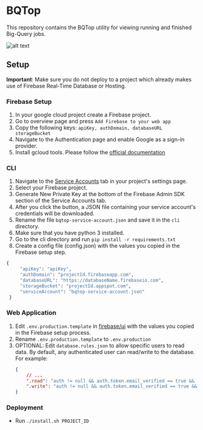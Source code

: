 # BQTop

This repository contains the BQTop utility for viewing running and finished Big-Query jobs.

![alt text](https://github.com/doitintl/bqtop/blob/master/bqtop-ui.gif)

## Setup

**Important**: Make sure you do not deploy to a project which already makes use of Firebase Real-Time Database or Hosting.

### Firebase Setup

1. In your google cloud project create a Firebase project.
2. Go to overview page and press `Add Firebase to your web app`
3. Copy the following keys: `apiKey, authDomain, databaseURL storageBucket`
4. Navigate to the Authentication page and enable Google as a sign-in provider.
5. Install gcloud tools. Please follow the [official documentation](https://cloud.google.com/sdk/downloads)

### CLI

1. Navigate to the [Service Accounts](https://console.firebase.google.com/project/_/settings/serviceaccounts/adminsdk/) tab in your project's settings page.
2. Select your Firebase project.
3. Generate New Private Key at the bottom of the Firebase Admin SDK section of the Service Accounts tab.
4. After you click the button, a JSON file containing your service account's credentials will be downloaded.
5. Rename the file `bqtop-service-account.json` and save it in the `cli` directory.
6. Make sure that you have python 3 installed.
7. Go to the cli directory and run `pip install -r requirements.txt` 
8. Create a config file (config.json) with the values you copied in the Firebase setup step. 

```python
{
     "apiKey": "apiKey",
     "authDomain": "projectId.firebaseapp.com",
     "databaseURL": "https://databaseName.firebaseio.com",
     "storageBucket": "projectId.appspot.com",
     "serviceAccount": "bqtop-service-account.json"
 }
```

### Web Application

1. Edit `.env.production.template` in [firebase/ui](firebase/ui) with the values you copied in the Firebase setup process.
2. Rename `.env.production.template` to `.env.production`
3. OPTIONAL: Edit `database.rules.json` to allow specific users to read data. By default, any authenticated user can read/write to the database.
    For example:
    ```json
    {
        // ...
        ".read": "auth != null && auth.token.email_verified == true && auth.token.email == 'me@example.com'",
        ".write": "auth != null && auth.token.email_verified == true && auth.token.email == 'me@example.com'"
    }
    ```

### Deployment

- Run `./install.sh PROJECT_ID`